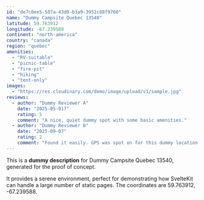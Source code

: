 ```yaml
---
id: "de7c0ee5-507a-43d0-b3a9-3951c88f9760"
name: "Dummy Campsite Quebec 13540"
latitude: 59.763912
longitude: -67.239588
continent: "north-america"
country: "canada"
region: "quebec"
amenities:
  - "RV-suitable"
  - "picnic-table"
  - "fire-pit"
  - "hiking"
  - "tent-only"
images:
  - "https://res.cloudinary.com/demo/image/upload/v1/sample.jpg"
reviews:
  - author: "Dummy Reviewer A"
    date: "2025-05-017"
    rating: 5
    comment: "A nice, quiet dummy spot with some basic amenities."
  - author: "Dummy Reviewer B"
    date: "2025-09-07"
    rating: 2
    comment: "Found it easily. GPS was spot on for this dummy location."
---
```


This is a **dummy description** for Dummy Campsite Quebec 13540, generated for the proof of concept.

It provides a serene environment, perfect for demonstrating how SvelteKit can handle a large number of static pages. The coordinates are 59.763912, -67.239588.
